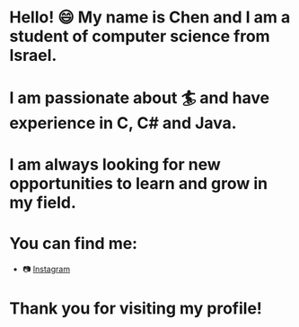 
# Hello! :smile: My name is Chen and I am a student of computer science from Israel. 

# I am passionate about :surfer: and have experience in C, C# and Java. 

# I am always looking for new opportunities to learn and grow in my field.

# You can find me: 
  - 📷 [Instagram](https://www.instagram.com/yourusername/)

# Thank you for visiting my profile!




